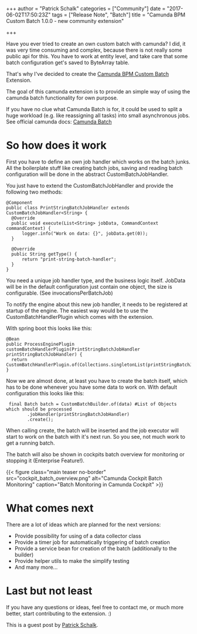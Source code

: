 +++
author = "Patrick Schalk"
categories = ["Community"]
date = "2017-06-02T17:50:23Z"
tags = ["Release Note", "Batch"]
title = "Camunda BPM Custom Batch 1.0.0 - new community extension"

+++

Have you ever tried to create an own custom batch with camunda? 
I did, it was very time consuming and complex, because there is not really some public api for this. 
You have to work at entity level, and take care that some batch configuration get's saved to ByteArray table.

That's why I've decided to create the [Camunda BPM Custom Batch](https://github.com/camunda/camunda-bpm-custom-batch) Extension. 

The goal of this camunda extension is to provide an simple way of using the camunda batch functionality for own purpose. 

If you have no clue what Camunda Batch is for, it could be used to split a huge workload (e.g. like reassigning all tasks) into small asynchronous jobs. 
See official camunda docs: [Camunda Batch](https://docs.camunda.org/manual/7.6/user-guide/process-engine/batch/)

<!--more-->

# So how does it work

First you have to define an own job handler which works on the batch junks. 
All the boilerplate stuff like creating batch jobs, 
saving and reading batch configuration will be done in the abstract CustomBatchJobHandler. 

You just have to extend the CustomBatchJobHandler and provide the following two methods:

```
@Component
public class PrintStringBatchJobHandler extends CustomBatchJobHandler<String> {
  @Override
  public void execute(List<String> jobData, CommandContext commandContext) {
      logger.info("Work on data: {}", jobData.get(0));
  }

  @Override
  public String getType() {
      return "print-string-batch-handler";
  }
}
```

You need a unique job handler type, and the business logic itself. 
JobData will be in the default configuration just contain one object, 
the size is configurable. (See invocationsPerBatchJob)

To notify the engine about this new job handler, it needs to be registered at startup of the engine.
The easiest way would be to use the CustomBatchHandlerPlugin which comes with the extension.

With spring boot this looks like this: 

```
@Bean
public ProcessEnginePlugin customBatchHandlerPlugin(PrintStringBatchJobHandler printStringBatchJobHandler) {
  return CustomBatchHandlerPlugin.of(Collections.singletonList(printStringBatchJobHandler));
}
```

Now we are almost done, at least you have to create the batch itself, which has to be done whenever you have some data to work on.
With default configuration this looks like this: 

```
 final Batch batch = CustomBatchBuilder.of(data) #List of Objects which should be processed
        .jobHandler(printStringBatchJobHandler)
        .create();
```

When calling create, the batch will be inserted and the job executor will start to work on the batch with it's next run.
So you see, not much work to get a running batch. 

The batch will also be shown in cockpits batch overview for monitoring or stopping it (Enterprise Feature!).

{{< figure class="main teaser no-border" src="cockpit_batch_overview.png" alt="Camunda Cockpit Batch Monitoring" caption="Batch Monitoring in Camunda Cockpit" >}}

# What comes next

There are a lot of ideas which are planned for the next versions:

- Provide possibility for using of a data collector class
- Provide a timer job for automatically triggering of batch creation
- Provide a service bean for creation of the batch (additionally to the builder)
- Provide helper utils to make the simplify testing
- And many more... 

# Last but not least

If you have any questions or ideas, feel free to contact me, or much more better, start contributing to the extension. :)

This is a guest post by [Patrick Schalk](mailto:patrick.schalk@holisticon.de).